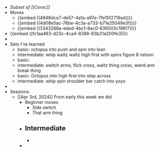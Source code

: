 - *Subset of [[Ceroc]]*
- Moves
	- {{embed ((4948dce7-de57-4a1a-a97e-7fe15f2719ad))}}
	- {{embed ((4d08e5ac-76be-4c3a-a733-b71e25049e3f))}}
	- {{embed ((3343286a-eded-4bc1-8ac0-636503c196f7))}}
- {{embed ((fc1aa463-d23c-4ca4-8386-93b21a200fe3))}}
-
- Sets I've learned
	- basic: octopus into push and spin into lean
	- intermediate: whip waltz waltz high first with spins figure 8 nelson
	- basic:
	- intermediate: switch arms, flick cross, waltz thing cross, wierd arm break thing
	- basic: Octopus into high first into step across
	- intermediate: whip spin shoulder bar catch into yoyo
-
- Sessions:
	- [[Apr 3rd, 2024]] From early this week we did
		- Beginner moves
			- Side switch
			- That arm thing
		- Intermediate
			-
			-
		-